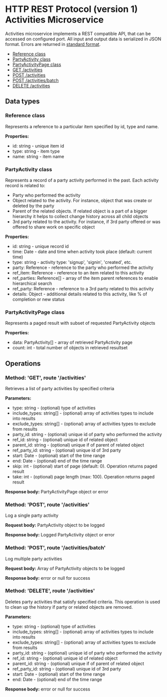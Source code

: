 # HTTP REST Protocol (version 1) <br/> Activities Microservice

Activities microservice implements a REST compatible API, that can be accessed on configured port.
All input and output data is serialized in JSON format. Errors are returned in [standard format]().

* [Reference class](#class1)
* [PartyActivity class](#class2)
* [PartyActivityPage class](#class3)
* [GET /activities](#operation1)
* [POST /activities](#operation2)
* [POST /activities/batch](#operation3)
* [DELETE /activities](#operation3)

## Data types

### <a name="class1"></a> Reference class

Represents a reference to a particular item specified by id, type and name. 

**Properties:**
- id: string - unique item id
- type: string - item type
- name: string - item name

### <a name="class2"></a> PartyActivity class

Represents a record of a party activity performed in the past. 
Each activity record is related to:
- Party who performed the activity
- Object related to the activity. For instance, object that was create or deleted by the party
- Parent of the related objects. If related object is a part of a bigger hierarchy it helps to collect change history across all child objects
- 3rd party related to the activity. For instance, if 3rd party offered or was offered to share work on specific object

**Properties:**
- id: string - unique record id
- time: Date - date and time when activity took place (default: current time)
- type: string - activity type: 'signup', 'signin', 'created', etc.
- party: Reference - reference to the party who performed the activity
- ref_item: Reference - reference to an item related to this activity
- ref_parties: Reference[] - array of the item parent references to enable hierarchical search
- ref_party: Reference - reference to a 3rd party related to this activity
- details: Object - additional details related to this activity, like % of completion or new status

### <a name="class3"></a> PartyActivityPage class

Represents a paged result with subset of requested PartyActivity objects

**Properties:**
- data: PartyActivity[] - array of retrieved PartyActivity page
- count: int - total number of objects in retrieved resultset

## Operations

### <a name="operation1"></a> Method: 'GET', route '/activities'

Retrieves a list of party activities by specified criteria

**Parameters:** 
- type: string - (optional) type of activities
- include_types: string[] - (optional) array of activities types to include into results
- exclude_types: string[] - (optional) array of activities types to exclude from results
- party_id: string - (optional) unique id of party who performed the activity
- ref_id: string - (optional) unique id of related object
- parent_id: string - (optional) unique if of parent of related object
- ref_party_id: string - (optional) unique id of 3rd party
- start: Date - (optional) start of the time range
- end: Date - (optional) end of the time range
- skip: int - (optional) start of page (default: 0). Operation returns paged result
- take: int - (optional) page length (max: 100). Operation returns paged result

**Response body:**
PartyActivityPage object or error

### <a name="operation2"></a> Method: 'POST', route '/activities'

Log a single party activity

**Request body:**
PartyActivity object to be logged

**Response body:**
Logged PartyActivity object or error

### <a name="operation3"></a> Method: 'POST', route '/activities/batch'

Log multiple party activities

**Request body:**
Array of PartyActivity objects to be logged

**Response body:**
error or null for success

### <a name="operation3"></a> Method: 'DELETE', route '/activities'

Deletes party activities that satisfy specified criteria.
This operation is used to clean up the history if party or related objects are removed.

**Parameters:** 
- type: string - (optional) type of activities
- include_types: string[] - (optional) array of activities types to include into results
- exclude_types: string[] - (optional) array of activities types to exclude from results
- party_id: string - (optional) unique id of party who performed the activity
- ref_id: string - (optional) unique id of related object
- parent_id: string - (optional) unique if of parent of related object
- ref_party_id: string - (optional) unique id of 3rd party
- start: Date - (optional) start of the time range
- end: Date - (optional) end of the time range

**Response body:**
error or null for success
